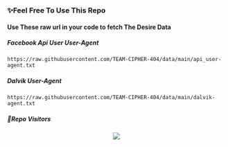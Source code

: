 ### ✨Feel Free To Use This Repo 

#### Use These raw url in your code to fetch The Desire Data 


##### Facebook Api User User-Agent 
```
https://raw.githubusercontent.com/TEAM-CIPHER-404/data/main/api_user-agent.txt
```
##### Dalvik User-Agent 
```
https://raw.githubusercontent.com/TEAM-CIPHER-404/data/main/dalvik-agent.txt
```

















##### 👀Repo Visitors

<p align="center"> 
<img src="https://profile-counter.glitch.me/data/count.svg"/>
</p>
